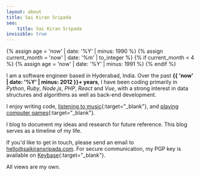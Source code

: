 ```yaml
---
layout: about
title: Sai Kiran Sripada
seo:
    title: Sai Kiran Sripada
invisible: true
---
```


{% assign age = 'now' | date: '%Y' | minus: 1990 %}
{% assign current_month = 'now' | date: '%m' | to_integer %}
{% if current_month < 4 %}
    {% assign age = 'now' | date: '%Y' | minus: 1991 %}
{% endif %}

I am a software engineer based in Hyderabad, India. Over the past **{{ 'now' | date: '%Y' | minus: 2012 }}+ years**, I have been coding primarily in *Python*, *Ruby*, *Node.js*, *PHP*, *React* and *Vue*, with a strong interest in data structures and algorithms as well as back-end development.

I enjoy writing code, [listening to music](https://www.last.fm/user/thephpguy){:target="_blank"}, <span class="strikethrough">and [playing computer games](https://steamcommunity.com/id/saikiransripada){:target="_blank"}</span>.

I blog to document my ideas and research for future reference. This blog serves as a timeline of my life.

If you'd like to get in touch, please send an email to [hello@saikiransripada.com](mailto:hello@saikiransripada.com). For secure communication, my PGP key is available on [Keybase](https://keybase.io/saikiransripada){:target="_blank"}.

All views are my own.
